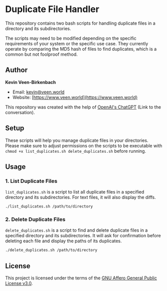 # Duplicate File Handler

This repository contains two bash scripts for handling duplicate files in a directory and its subdirectories.

The scripts may need to be modified depending on the specific requirements of your system or the specific use case. They currently operate by comparing the MD5 hash of files to find duplicates, which is a common but not foolproof method.

## Author

**Kevin Veen-Birkenbach**
- Email: kevin@veen.world
- Website: [https://www.veen.world](https://www.veen.world)

This repository was created with the help of [OpenAI's ChatGPT](https://openai.com/research/chatgpt) (Link to the conversation).

## Setup 
These scripts will help you manage duplicate files in your directories. Please make sure to adjust permissions on the scripts to be executable with `chmod +x list_duplicates.sh delete_duplicates.sh` before running. 

## Usage

### 1. List Duplicate Files

`list_duplicates.sh` is a script to list all duplicate files in a specified directory and its subdirectories. For text files, it will also display the diffs.

```bash
./list_duplicates.sh /path/to/directory
```

### 2. Delete Duplicate Files

`delete_duplicates.sh` is a script to find and delete duplicate files in a specified directory and its subdirectories. It will ask for confirmation before deleting each file and display the paths of its duplicates.

```bash
./delete_duplicates.sh /path/to/directory
```

## License

This project is licensed under the terms of the [GNU Affero General Public License v3.0](https://www.gnu.org/licenses/agpl-3.0.de.html).
